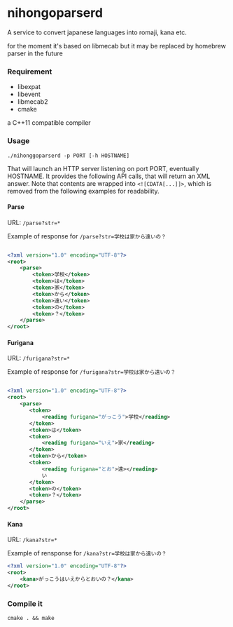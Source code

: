 nihongoparserd
===========

A service to convert japanese languages into romaji, kana etc.

for the moment it's based on libmecab but it may be replaced by homebrew parser in the future

### Requirement ###

  * libexpat
  * libevent
  * libmecab2
  * cmake

a C++11 compatible compiler

### Usage ###

    ./nihonggoparserd -p PORT [-h HOSTNAME]

That will launch an HTTP server listening on port PORT, eventually HOSTNAME.
It provides the following API calls, that will return an XML answer.
Note that contents are wrapped into `<![CDATA[...]]>`, which is removed from the following examples for readability.

#### Parse ####

URL: `/parse?str=*`

Example of response for `/parse?str=学校は家から遠いの？`

```xml

<?xml version="1.0" encoding="UTF-8"?>
<root>
    <parse>
        <token>学校</token>
        <token>は</token>
        <token>家</token>
        <token>から</token>
        <token>遠い</token>
        <token>の</token>
        <token>？</token>
    </parse>
</root>

```

#### Furigana ####

URL: `/furigana?str=*`

Example of response for `/furigana?str=学校は家から遠いの？`

```xml

<?xml version="1.0" encoding="UTF-8"?>
<root>
    <parse>
       <token>
           <reading furigana="がっこう">学校</reading>
       </token>
       <token>は</token>
       <token>
           <reading furigana="いえ">家</reading>
       </token>
       <token>から</token>
       <token>
           <reading furigana="とお">遠></reading>
           い
       </token>
       <token>の</token>
       <token>？</token>
    </parse>
</root>
```

#### Kana ####

URL: `/kana?str=*`

Example of rensponse for `/kana?str=学校は家から遠いの？`

```xml
<?xml version="1.0" encoding="UTF-8"?>
<root>
    <kana>がっこうはいえからとおいの？</kana>
</root>
```

### Compile it

    cmake . && make
